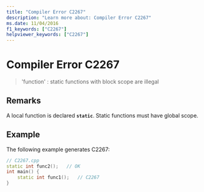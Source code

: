 ```yaml
---
title: "Compiler Error C2267"
description: "Learn more about: Compiler Error C2267"
ms.date: 11/04/2016
f1_keywords: ["C2267"]
helpviewer_keywords: ["C2267"]
---
```

# Compiler Error C2267

> 'function' : static functions with block scope are illegal

## Remarks

A local function is declared **`static`**. Static functions must have global scope.

## Example

The following example generates C2267:

```cpp
// C2267.cpp
static int func2();   // OK
int main() {
    static int func1();   // C2267
}
```
